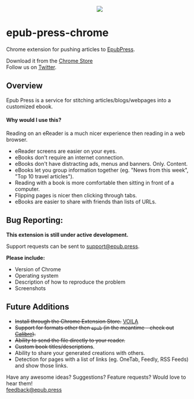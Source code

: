 <p align="center"><img src="https://cloud.githubusercontent.com/assets/1745854/14191006/397082b2-f75b-11e5-9f5b-6016d069556b.png"/>
</p>

# epub-press-chrome
Chrome extension for pushing articles to [EpubPress](https://epub.press).

Download it from the [Chrome Store](https://chrome.google.com/webstore/detail/epubpress/pnhdnpnnffpijjbnhnipkehhibchdeok)  
Follow us on [Twitter](https://twitter.com/Epub_Press).

## Overview
Epub Press is a service for stitching articles/blogs/webpages into a customized ebook.

#### **Why would I use this?**

Reading on an eReader is a much nicer experience then reading in a web browser.

- eReader screens are easier on your eyes.
- eBooks don't require an internet connection.
- eBooks don't have distracting ads, menus and banners. Only. Content.
- eBooks let you group information together (eg. "News from this week", "Top 10 travel articles").
- Reading with a book is more comfortable then sitting in front of a computer.
- Flipping pages is nicer then clicking through tabs.
- eBooks are easier to share with friends than lists of URLs.

## Bug Reporting:
**This extension is still under active development.**

Support requests can be sent to support@epub.press.

**Please include:**
- Version of Chrome
- Operating system
- Description of how to reproduce the problem
- Screenshots

## Future Additions
- ~~Install through the Chrome Extension Store.~~ [VOILA](https://chrome.google.com/webstore/detail/epubpress/pnhdnpnnffpijjbnhnipkehhibchdeok)
- ~~Support for formats other then `epub` (in the meantime - check out [Calibre](https://calibre-ebook.com/)).~~
- ~~Ability to send the file directly to your reader.~~
- ~~Custom book titles/descriptions~~.
- Ability to share your generated creations with others.
- Detection for pages with a list of links (eg. OneTab, Feedly, RSS Feeds) and show those links.

Have any awesome ideas? Suggestions? Feature requests? Would love to hear them!  
feedback@epub.press
